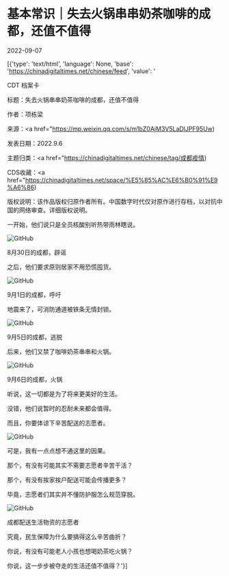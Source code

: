 # 基本常识｜失去火锅串串奶茶咖啡的成都，还值不值得

2022-09-07

[{'type': 'text/html', 'language': None, 'base': 'https://chinadigitaltimes.net/chinese/feed', 'value': '

CDT 档案卡

标题：失去火锅串串奶茶咖啡的成都，还值不值得

作者：项栋梁

来源：<a href="https://mp.weixin.qq.com/s/m1bZ0AjM3V5LaDlJPF95Uw)

发表日期：2022.9.6

主题归类：<a href="https://chinadigitaltimes.net/chinese/tag/成都疫情)

CDS收藏：<a href="https://chinadigitaltimes.net/space/%E5%85%AC%E6%B0%91%E9%A6%86)

版权说明：该作品版权归原作者所有。中国数字时代仅对原作进行存档，以对抗中国的网络审查。详细版权说明。





一开始，他们说只是全员核酸别听热带雨林瞎说。

![GitHub](https://chinadigitaltimes.net/chinese/files/2022/09/post-686680-6318e014c6064.png)

8月30日的成都，辟谣

之后，他们要求原则居家不用恐慌囤货。

![GitHub](https://chinadigitaltimes.net/chinese/files/2022/09/post-686680-6318e014d25ac.)

9月1日的成都，呼吁

地震来了，可消防通道被铁条无情封锁。

![GitHub](https://chinadigitaltimes.net/chinese/files/2022/09/post-686680-6318e014e5675.png)

9月5日的成都，逃脱

后来，他们又禁了咖啡奶茶串串和火锅。

![GitHub](https://chinadigitaltimes.net/chinese/files/2022/09/post-686680-6318e0150b797.png)

9月6日的成都，火锅

听说，这一切都是为了将来更美好的生活。

没错，他们说暂时的忍耐未来都会值得。

而且，你要体谅下辛苦配送的志愿者。

![GitHub](https://chinadigitaltimes.net/chinese/files/2022/09/post-686680-6318e015259cc.png)

可是，我有一点点想不通这里的因果。

那个，有没有可能其实不需要志愿者辛苦干活？

那个，有没有挨家挨户配送可能会传播更多？

毕竟，志愿者们其实并不懂防护服怎么规范穿脱。

![GitHub](https://chinadigitaltimes.net/chinese/files/2022/09/post-686680-6318e01535bab.png)

成都配送生活物资的志愿者

究竟，民生保障为什么要搞得这么辛苦曲折？

你说，有没有可能老人小孩也想喝奶茶吃火锅？

你说，这一步步被夺走的生活还值不值得？'}]
